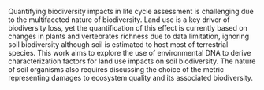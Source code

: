 Quantifying biodiversity impacts in life cycle assessment is challenging due to the multifaceted nature of biodiversity. Land use is a key driver of biodiversity loss, yet the quantification of this effect is currently based on changes in plants and vertebrates richness due to data limitation, ignoring soil biodiversity although soil is estimated to host most of terrestrial species. This work aims to explore the use of environmental DNA to derive characterization factors for land use impacts on soil biodiversity. The nature of soil organisms also requires discussing the choice of the metric representing damages to ecosystem quality and its associated biodiversity.
